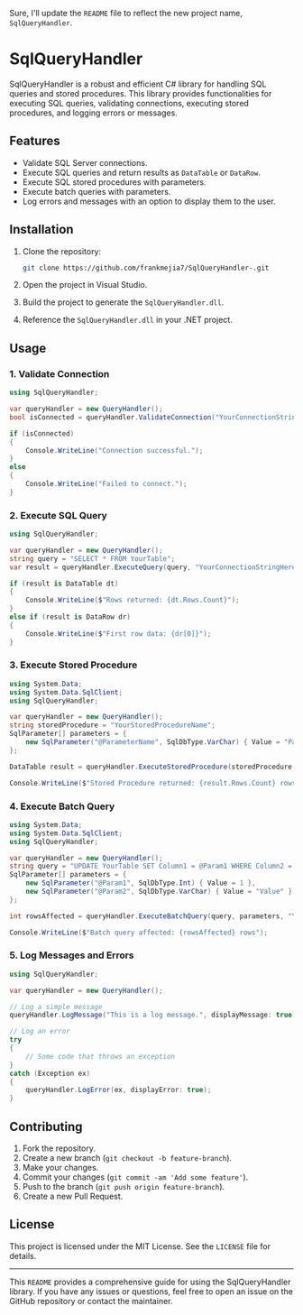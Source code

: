 Sure, I'll update the `README` file to reflect the new project name, `SqlQueryHandler`.

# SqlQueryHandler

SqlQueryHandler is a robust and efficient C# library for handling SQL queries and stored procedures. This library provides functionalities for executing SQL queries, validating connections, executing stored procedures, and logging errors or messages.

## Features

- Validate SQL Server connections.
- Execute SQL queries and return results as `DataTable` or `DataRow`.
- Execute SQL stored procedures with parameters.
- Execute batch queries with parameters.
- Log errors and messages with an option to display them to the user.

## Installation

1. Clone the repository:
    ```sh
    git clone https://github.com/frankmejia7/SqlQueryHandler-.git
    ```

2. Open the project in Visual Studio.

3. Build the project to generate the `SqlQueryHandler.dll`.

4. Reference the `SqlQueryHandler.dll` in your .NET project.

## Usage

### 1. Validate Connection

```csharp
using SqlQueryHandler;

var queryHandler = new QueryHandler();
bool isConnected = queryHandler.ValidateConnection("YourConnectionStringHere");

if (isConnected)
{
    Console.WriteLine("Connection successful.");
}
else
{
    Console.WriteLine("Failed to connect.");
}
```

### 2. Execute SQL Query

```csharp
using SqlQueryHandler;

var queryHandler = new QueryHandler();
string query = "SELECT * FROM YourTable";
var result = queryHandler.ExecuteQuery(query, "YourConnectionStringHere");

if (result is DataTable dt)
{
    Console.WriteLine($"Rows returned: {dt.Rows.Count}");
}
else if (result is DataRow dr)
{
    Console.WriteLine($"First row data: {dr[0]}");
}
```

### 3. Execute Stored Procedure

```csharp
using System.Data;
using System.Data.SqlClient;
using SqlQueryHandler;

var queryHandler = new QueryHandler();
string storedProcedure = "YourStoredProcedureName";
SqlParameter[] parameters = {
    new SqlParameter("@ParameterName", SqlDbType.VarChar) { Value = "ParameterValue" }
};

DataTable result = queryHandler.ExecuteStoredProcedure(storedProcedure, parameters, "YourConnectionStringHere");

Console.WriteLine($"Stored Procedure returned: {result.Rows.Count} rows");
```

### 4. Execute Batch Query

```csharp
using System.Data;
using System.Data.SqlClient;
using SqlQueryHandler;

var queryHandler = new QueryHandler();
string query = "UPDATE YourTable SET Column1 = @Param1 WHERE Column2 = @Param2";
SqlParameter[] parameters = {
    new SqlParameter("@Param1", SqlDbType.Int) { Value = 1 },
    new SqlParameter("@Param2", SqlDbType.VarChar) { Value = "Value" }
};

int rowsAffected = queryHandler.ExecuteBatchQuery(query, parameters, "YourConnectionStringHere");

Console.WriteLine($"Batch query affected: {rowsAffected} rows");
```

### 5. Log Messages and Errors

```csharp
using SqlQueryHandler;

var queryHandler = new QueryHandler();

// Log a simple message
queryHandler.LogMessage("This is a log message.", displayMessage: true);

// Log an error
try
{
    // Some code that throws an exception
}
catch (Exception ex)
{
    queryHandler.LogError(ex, displayError: true);
}
```

## Contributing

1. Fork the repository.
2. Create a new branch (`git checkout -b feature-branch`).
3. Make your changes.
4. Commit your changes (`git commit -am 'Add some feature'`).
5. Push to the branch (`git push origin feature-branch`).
6. Create a new Pull Request.

## License

This project is licensed under the MIT License. See the `LICENSE` file for details.

---

This `README` provides a comprehensive guide for using the SqlQueryHandler library. If you have any issues or questions, feel free to open an issue on the GitHub repository or contact the maintainer.
